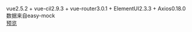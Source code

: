 vue2.5.2 + vue-cil2.9.3 + vue-router3.0.1 + ElementUI2.3.3 + Axios0.18.0 <br>
数据来自easy-mock <br>
[预览](https://pos.marscat.top/dist/index.html)